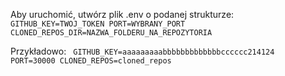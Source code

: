 Aby uruchomić, utwórz plik .env o podanej strukturze:
<code>
  GITHUB_KEY=TWOJ_TOKEN
  PORT=WYBRANY_PORT
  CLONED_REPOS_DIR=NAZWA_FOLDERU_NA_REPOZYTORIA
</code>

Przykładowo:
<code>
  GITHUB_KEY=aaaaaaaaabbbbbbbbbbbbbcccccc214124
  PORT=30000
  CLONED_REPOS=cloned_repos
</code>
